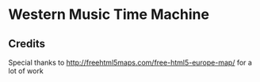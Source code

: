 # Western Music Time Machine

## Credits
Special thanks to http://freehtml5maps.com/free-html5-europe-map/ for a lot of work
